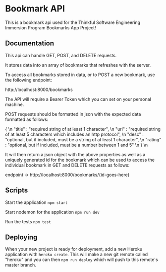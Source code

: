 # Bookmark API

This is a bookmark api used for the Thinkful Software Engineering Immersion Program Bookmarks App Project!

## Documentation

This api can handle GET, POST, and DELETE requests.

It stores data into an array of bookmarks that refreshes with the server.

To access all bookmarks stored in data, or to POST a new bookmark, use the following endpoint:

http://localhost:8000/bookmarks

The API will require a Bearer Token which you can set on your personal machine. 

POST requests should be formatted in json with the expected data formatted as follows:

{ \n
    "title" : "required string of at least 1 character", \n
    "url" : "required string of at least 5 characters which includes an http protocol", \n
    "desc" : "optional, but if included, must be a string of at least 1 character", \n
    "rating" : "optional, but if included, must be a number between 1 and 5" \n
} \n

It will then return a json object with the above properties as well as a uniquely generated id for the bookmark which can be used to access the individual bookmark in GET and DELETE requests as follows:

endpoint -> http://localhost:8000/bookmarks/{id-goes-here}


## Scripts

Start the application `npm start`

Start nodemon for the application `npm run dev`

Run the tests `npm test`

## Deploying

When your new project is ready for deployment, add a new Heroku application with `heroku create`. This will make a new git remote called "heroku" and you can then `npm run deploy` which will push to this remote's master branch.